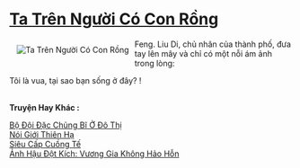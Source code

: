 <a href="https://truyentiki.com/ta-tren-nguoi-co-con-rong.31809/" title="Ta Trên Người Có Con Rồng"><h1>Ta Trên Người Có Con Rồng</h1></a><div style="display:table"><img align="right" style="float: left; padding: 10px;" src="https://truyentiki.com/a/img/str/src/31809.jpg" alt="Ta Trên Người Có Con Rồng">Feng. Liu Di, chủ nhân của thành phố, đưa tay lên mây và chỉ có một nỗi ám ảnh trong lòng: <p></p> Tôi là vua, tại sao bạn sống ở đây? !</div><p><br><b>Truyện Hay Khác :</b></p><a href="https://truyentiki.com/bo-doi-dac-chung-bi-o-do-thi.31808/" alt="Bộ Đội Đặc Chủng Bĩ Ở Đô Thị">Bộ Đội Đặc Chủng Bĩ Ở Đô Thị</a><br/><a href="https://wikitruyen.wordpress.com/2020/06/23/noi-gioi-thien-ha/" alt="Nói Giới Thiên Hạ">Nói Giới Thiên Hạ</a><br/><a href="https://github.com/nownovels/topcv/tree/master/truyenhay/31659/README.md" alt="Siêu Cấp Cuồng Tế">Siêu Cấp Cuồng Tế</a><br/><a href="https://github.com/nownovels/topcv/tree/master/truyenhay/31559/README.md" alt="Ảnh Hậu Đột Kích: Vương Gia Không Hảo Hỗn">Ảnh Hậu Đột Kích: Vương Gia Không Hảo Hỗn</a><br/>